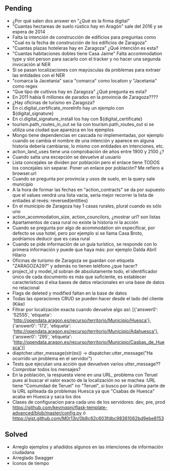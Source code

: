 ## Pending

+ ¿Por qué salen dos answer en "¿Qué es la firma digital"
+ "Cuantas hectareas de suelo rústico hay en Aragón" sale del 2016 y se espera de 2014
+ Falta la intención de construcción de edificios para preguntas como "Cual es la fecha de construcción de los edificios de Zaragoza"
+ "Cuantas plazas hoteleras hay en Zaragoza" ¿Qué intención es esta?
+ "Cuantas habitaciones dobles tiene Casa Jaime" Falta accommodation type y slot person para sacarlo con el tracker y no hacer una segunda invocación al NER
+ Si se pasan localizaciones con mayúsculas da problemas para extraer las entidades con el NER
+ "comarca la Jacetania" saca "comarca" como location y "Jacetania" como regex
+ "Que tipo de cultivos hay en Zaragoza" ¿Qué pregunta es esta?
+ En 2011 había 6 millones de parados en la provincia de Zaragoza????
+ ¿Hay oficinas de turismo en Zaragoza?
+ En ci.digital_certificate_moreInfo hay un ejemplo con ${digital_signature}
+ En ci.digital_signature_install los hay con ${digital_certificate}
+ tourism.path_routes_in_out se lia con tourism.path_routes_out si se utiliza una ciudad que aparezca en los ejemplos
+ Mongo tiene dependencias en cascada no implementadas, por ejemplo cuando se cambia el nombre de una intención y aparece en alguna historia debería cambiarse, lo mismo con entidades en intenciones, etc.
+ action_land_uses tiene una comprobación de años entre 1900 y 2100 ¿?
+ Cuando salta una excepción se devuelve al usuario
+ Lista concejales se dividen por población pero el enlace tiene TODOS los concejales sin separar. Poner un enlace por población? Me refiero a browser.url
+ Cuando se pregunta por provincia y usos de suelo, en la query sale municipio
+ A la hora de formar las fechas en "action_contracts" se da por supuesto que el values vendrá una lista vacia, sería mejor recorrer la lista de entiades al revés: reversed(entities)
+ En el municipio de Zaragoza hay 1 casas rurales, plural cuando es sólo uno
+ action_acommodation_size, action_councilors, ¿mostrar url? son listas
+ Apartamentos de casa rural no existe la historia ni la acción
+ Cuando se pregunta por algo de acommodation sin especificar, por defecto se usa hotel, pero por ejemplo si se llama Casa Broto, podríamos deducir que es casa rural
+ Cuando se pide información de un guía turístico, se responde con lo primera información y puede que haya más: por ejemplo Dalda Abril Hilario
+ Oficinas de turismo de Zaragoza se guardan con etiqueta "ZARAGOZA297" y además no tienen teléfono ¿que hacer?
+ project_id y model_id sobran de absolutamente todo, el identificador único de cada documento es más que suficiente, es establecer características d elsa bases de datos relacionales en una base de datos no relacional
+ Flags de deleted y modified faltan en la base de datos
+ Todas las operaciones CRUD se pueden hacer desde el lado del cliente (Kike)
+ Filtrar por localización exacta cuando devuelve algo así:
[{'answer0': '52555',
  'etiqueta': 'http://opendata.aragon.es/recurso/territorio/Municipio/Huesca'},
 {'answer0': '172',
  'etiqueta': 'http://opendata.aragon.es/recurso/territorio/Municipio/Adahuesca'},
 {'answer0': '295',
  'etiqueta': 'http://opendata.aragon.es/recurso/territorio/Municipio/Casbas_de_Huesca'}]
+ diaptcher.utter_message(str(ex)) -> dispatcher.utter_message("Ha ocurrido un problema en el servidor")
+ Tests que ejecutan una acción que devuelven varios utter_message?? Comprobar todos los mensajes?
+ En la población, la respuesta viene en una URL, problema con Teruel pues al buscar el valor exacto de la localización no se machea :URL tiene "Comunidad de Teruel" no "Teruel", si busco por la última parte de la URL spliteada da problemas Huesca ya que "Csabas de Huesca" acaba en Huesca y saca los dos
+ Clases de configuracion para cada uno de los servidores: dev, pre, prod https://github.com/kevinqqnj/flask-template-advanced/blob/master/config.py ó https://gist.github.com/M0r13n/0b8c62c603fdbc98361062bd9ebe8153

## Solved

+ Arreglo ejemplos y añadidos algunos en las intenciones de información ciudadana
+ Arreglado Swagger
+ Iconos de tiempo

